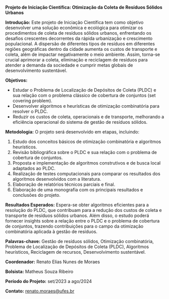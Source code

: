 **Projeto de Iniciação Científica: Otimização da Coleta de Resíduos Sólidos Urbanos**

**Introdução:**
Este projeto de Iniciação Científica tem como objetivo desenvolver uma solução econômica e ecológica para otimizar os procedimentos de coleta de resíduos sólidos urbanos, enfrentando os desafios crescentes decorrentes da rápida urbanização e crescimento populacional. A dispersão de diferentes tipos de resíduos em diferentes regiões geográficas dentro da cidade aumenta os custos de transporte e coleta, além de impactar negativamente o meio ambiente. Assim, torna-se crucial aprimorar a coleta, eliminação e reciclagem de resíduos para atender a demanda da sociedade e cumprir metas globais de desenvolvimento sustentável.

**Objetivos:**
- Estudar o Problema de Localização de Depósitos de Coleta (PLDC) e sua relação com o problema clássico de cobertura de conjuntos (set covering problem).
- Desenvolver algoritmos e heurísticas de otimização combinatória para resolver o PLDC.
- Reduzir os custos de coleta, operacionais e de transporte, melhorando a eficiência operacional do sistema de gestão de resíduos sólidos.

**Metodologia:**
O projeto será desenvolvido em etapas, incluindo:
1. Estudo dos conceitos básicos de otimização combinatória e algoritmos heurísticos.
2. Revisão bibliográfica sobre o PLDC e sua relação com o problema de cobertura de conjuntos.
3. Proposta e implementação de algoritmos construtivos e de busca local adaptados ao PLDC.
4. Realização de testes computacionais para comparar os resultados dos algoritmos desenvolvidos com a literatura.
5. Elaboração de relatórios técnicos parciais e final.
6. Elaboração de uma monografia com os principais resultados e conclusões do projeto.

**Resultados Esperados:**
Espera-se obter algoritmos eficientes para a resolução do PLDC, que contribuam para a redução dos custos de coleta e transporte de resíduos sólidos urbanos. Além disso, o estudo poderá fornecer insights sobre a relação entre o PLDC e o problema de cobertura de conjuntos, trazendo contribuições para o campo da otimização combinatória aplicada à gestão de resíduos.

**Palavras-chave:**
Gestão de resíduos sólidos, Otimização combinatória, Problema de Localização de Depósitos de Coleta (PLDC), Algoritmos heurísticos, Reciclagem de recursos, Desenvolvimento sustentável.

**Coordenador:**
Renato Elias Nunes de Moraes

**Bolsista:**
Matheus Souza Ribeiro

**Período do Projeto:**
set/2023 a ago/2024

**Contato:**
renato.moraes@ufes.br
